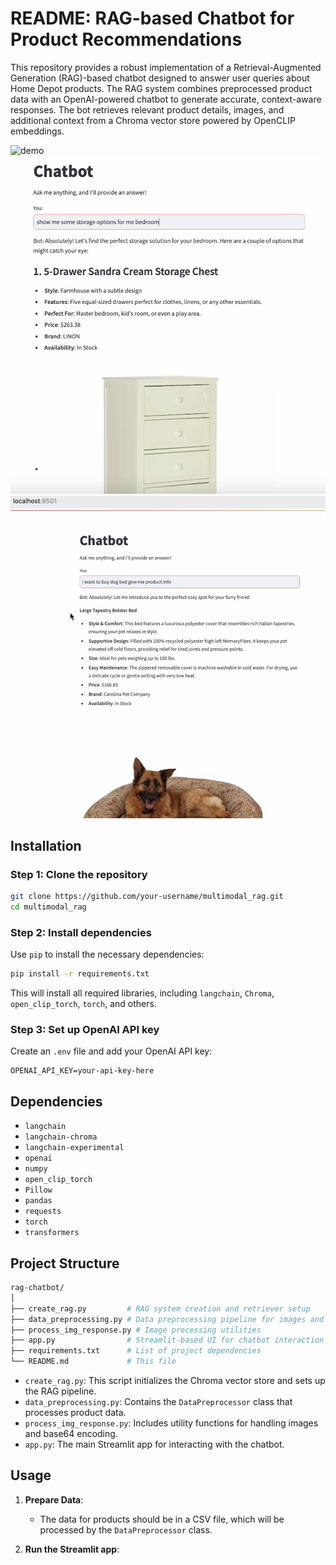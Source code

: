 
# README: RAG-based Chatbot for Product Recommendations

This repository provides a robust implementation of a Retrieval-Augmented Generation (RAG)-based chatbot designed to answer user queries about Home Depot products. The RAG system combines preprocessed product data with an OpenAI-powered chatbot to generate accurate, context-aware responses. The bot retrieves relevant product details, images, and additional context from a Chroma vector store powered by OpenCLIP embeddings.

![demo](static/demo1.gif)
![demo pic 1](static/pic1.png)
![demo pic 2](static/pic2.png)


## Installation

### Step 1: Clone the repository
```bash
git clone https://github.com/your-username/multimodal_rag.git
cd multimodal_rag
```

### Step 2: Install dependencies
Use `pip` to install the necessary dependencies:

```bash
pip install -r requirements.txt
```

This will install all required libraries, including `langchain`, `Chroma`, `open_clip_torch`, `torch`, and others.

### Step 3: Set up OpenAI API key
Create an `.env` file and add your OpenAI API key:

```env
OPENAI_API_KEY=your-api-key-here
```

## Dependencies

- `langchain`
- `langchain-chroma`
- `langchain-experimental`
- `openai`
- `numpy`
- `open_clip_torch`
- `Pillow`
- `pandas`
- `requests`
- `torch`
- `transformers`

## Project Structure

```bash
rag-chatbot/
│
├── create_rag.py         # RAG system creation and retriever setup
├── data_preprocessing.py # Data preprocessing pipeline for images and text
├── process_img_response.py # Image processing utilities
├── app.py                # Streamlit-based UI for chatbot interaction
├── requirements.txt      # List of project dependencies
└── README.md             # This file
```

- `create_rag.py`: This script initializes the Chroma vector store and sets up the RAG pipeline.
- `data_preprocessing.py`: Contains the `DataPreprocessor` class that processes product data.
- `process_img_response.py`: Includes utility functions for handling images and base64 encoding.
- `app.py`: The main Streamlit app for interacting with the chatbot.

## Usage

1. **Prepare Data**: 
   - The data for products should be in a CSV file, which will be processed by the `DataPreprocessor` class.

2. **Run the Streamlit app**: 
